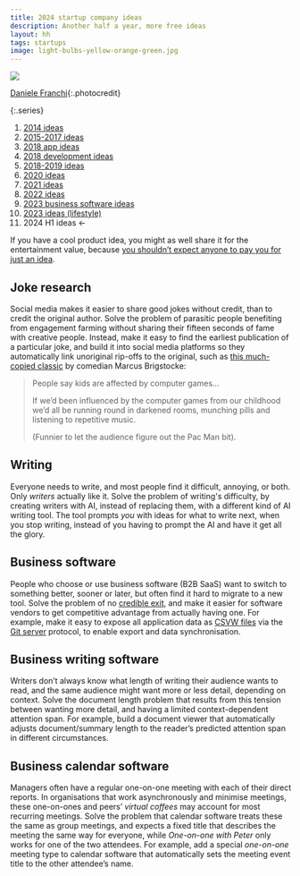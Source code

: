 ```yaml
---
title: 2024 startup company ideas
description: Another half a year, more free ideas
layout: hh
tags: startups
image: light-bulbs-yellow-orange-green.jpg
---
```


![](light-bulbs-yellow-orange-green.jpg)

[Daniele Franchi](https://unsplash.com/photos/GbAEJUJKJ88){:.photocredit}

{:.series}
1. [2014 ideas](startup-ideas-are-cheap)
2. [2015-2017 ideas](startup-ideas-misc)
3. [2018 app ideas](startup-ideas-apps)
4. [2018 development ideas](startup-ideas-development)
5. [2018-2019 ideas](startup-ideas-2018-2019)
6. [2020 ideas](startup-ideas-2020)
7. [2021 ideas](startup-ideas-2021)
8. [2022 ideas](startup-ideas-2022)
9. [2023 business software ideas](startup-ideas-2023-business)
10. [2023 ideas (lifestyle)](startup-ideas-2023-lifestyle)
11. 2024 H1 ideas ←

If you have a cool product idea, you might as well share it for the entertainment value, because
[you shouldn’t expect anyone to pay you for just an idea](startup-ideas-are-cheap).

## Joke research

Social media makes it easier to share good jokes without credit, than to credit the original author.
Solve the problem of parasitic people benefiting from engagement farming without sharing their fifteen seconds of fame with creative people.
Instead, make it easy to find the earliest publication of a particular joke,
and build it into social media platforms so they automatically link unoriginal rip-offs to the original,
such as [this much-copied classic](https://x.com/marcusbrig/status/1119168315992076288) 
by comedian Marcus Brigstocke:

> People say kids are affected by computer games...
> 
> If we’d been influenced by the computer games from our childhood
> we’d all be running round in darkened rooms, munching pills and listening to repetitive music.
> 
> (Funnier to let the audience figure out the Pac Man bit).

## Writing

Everyone needs to write, and most people find it difficult, annoying, or both.
Only _writers_ actually like it.
Solve the problem of writing's difficulty, by creating writers with AI, instead of replacing them,
with a different kind of AI writing tool.
The tool prompts _you_ with ideas for what to write next, when you stop writing,
instead of you having to prompt the AI and have it get all the glory.

## Business software

People who choose or use business software (B2B SaaS) want to switch to something better,
sooner or later, but often find it hard to migrate to a new tool.
Solve the problem of no [credible exit](https://subconscious.substack.com/p/credible-exit),
and make it easier for software vendors to get competitive advantage from actually having one.
For example, make it easy to expose all application data as
[CSVW files](csvw) via the [Git server](https://en.wikipedia.org/wiki/Git#Git_server) protocol,
to enable export and data synchronisation.

## Business writing software

Writers don’t always know what length of writing their audience wants to read,
and the same audience might want more or less detail, depending on context.
Solve the document length problem that results from this tension between wanting more detail,
and having a limited context-dependent attention span.
For example, build a document viewer that automatically adjusts document/summary length to the reader’s predicted attention span in different circumstances.

## Business calendar software

Managers often have a regular one-on-one meeting with each of their direct reports.
In organisations that work asynchronously and minimise meetings,
these one-on-ones and peers’ _virtual coffees_ may account for most recurring meetings.
Solve the problem that calendar software treats these the same as group meetings,
and expects a fixed title that describes the meeting the same way for everyone,
while _One-on-one with Peter_ only works for one of the two attendees.
For example, add a special _one-on-one_ meeting type to calendar software
that automatically sets the meeting event title to the other attendee’s name.

